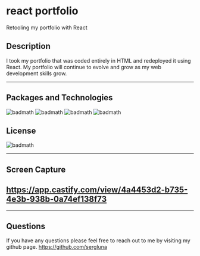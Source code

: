 # react portfolio
Retooling my portfolio with React


## Description
I took my portfolio that was coded entirely in HTML and redeployed it using React. My portfolio will continue to evolve and grow as my web development skills grow.


---


## Packages and Technologies


![badmath](https://img.shields.io/badge/Language-JavaScript-blue)
![badmath](https://img.shields.io/badge/Registry-npm-ff69b4)
![badmath](https://img.shields.io/badge/Enviorment-Node.js-success)
![badmath](https://img.shields.io/badge/Framework-React-0CAADC)




## License
![badmath](https://img.shields.io/badge/License-MIT-red)


---
## Screen Capture

https://app.castify.com/view/4a4453d2-b735-4e3b-938b-0a74ef138f73
---


---


## Questions


If you have any questions please feel free to reach out to me by visiting my github page.
https://github.com/sergluna
